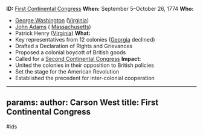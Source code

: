 **ID:** [First Continental Congress](./../first-continental-congress/)
**When:** September 5–October 26, 1774
**Who:**
 * [George Washington](./../george-washington/) ([Virginia](./../virginia/))
 * [John Adams](./../john-adams/) ( [Massachusetts](./../massachusetts/))
 * Patrick Henry ([Virginia](./../virginia/))
**What:**
 * Key representatives from 12 colonies ([Georgia](./../georgia/) declined)
 * Drafted a Declaration of Rights and Grievances
 * Proposed a colonial boycott of British goods
 * Called for a [Second Continental Congress](./../second-continental-congress/)
**Impact:**
 * United the colonies in their opposition to British policies
 * Set the stage for the American Revolution
 * Established the precedent for inter-colonial cooperation
---
params:
	author: Carson West
title: First Continental Congress
--- 
#ids